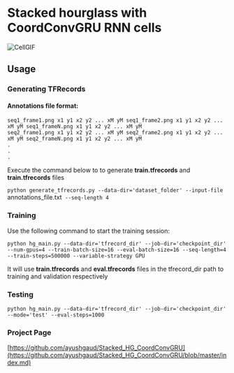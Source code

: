 # Stacked hourglass with CoordConvGRU RNN cells
![CellGIF](https://i.imgur.com/5w37uXz.gif) 

## Usage

### Generating TFRecords

#### Annotations file format:  
```
seq1_frame1.png x1 y1 x2 y2 ... xM yM seq1_frame2.png x1 y1 x2 y2 ... xM yM seq1_frameN.png x1 y1 x2 y2 ... xM yM
seq2_frame1.png x1 y1 x2 y2 ... xM yM seq2_frame2.png x1 y1 x2 y2 ... xM yM seq2_frameN.png x1 y1 x2 y2 ... xM yM
.
.
.
```
Execute the command below to to generate **train.tfrecords** and **train.tfrecords** files

`python generate_tfrecords.py --data-dir='dataset_folder' --input-file `annotations_file.txt` --seq-length 4`

### Training

Use the following command to start the training session:

`python hg_main.py --data-dir='tfrecord_dir' --job-dir='checkpoint_dir' --num-gpus=4 --train-batch-size=16 --eval-batch-size=16 --seq-length=4 --train-steps=500000 --variable-strategy GPU`

It will use **train.tfrecords** and **eval.tfrecords** files in the tfrecord_dir path to training and validation respectively

### Testing
`python hg_main.py --data-dir='tfrecord_dir' --job-dir='checkpoint_dir' --mode='test' --eval-steps=1000`

### Project Page
[https://github.com/ayushgaud/Stacked_HG_CoordConvGRU](https://github.com/ayushgaud/Stacked_HG_CoordConvGRU/blob/master/index.md)
